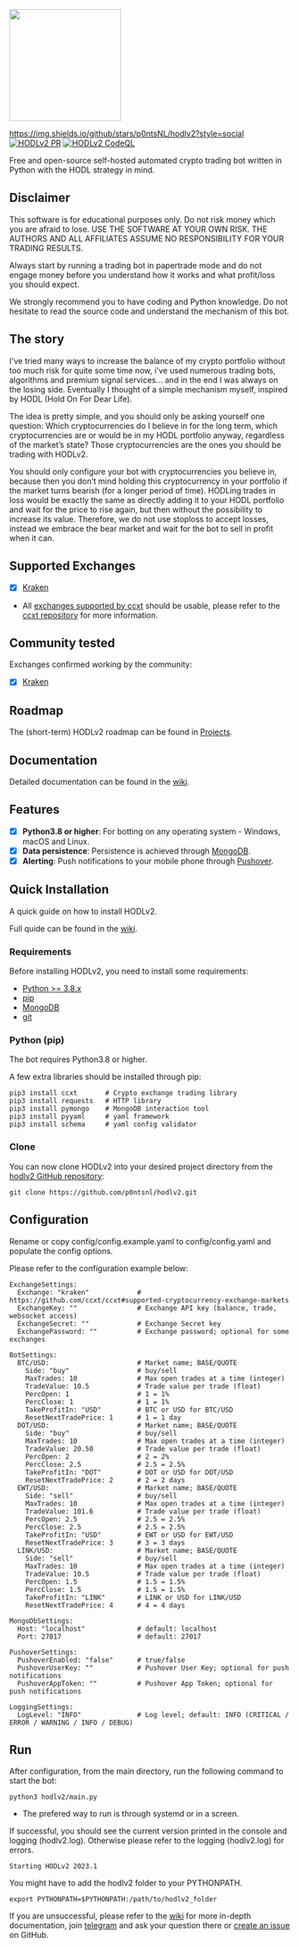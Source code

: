 <img src="https://user-images.githubusercontent.com/25501135/212428793-42e04984-62c2-469e-a661-5d343497c453.png" width=200 height=200>

https://img.shields.io/github/stars/p0ntsNL/hodlv2?style=social
[![HODLv2 PR](https://github.com/p0ntsnl/hodlv2/workflows/PR/badge.svg)](https://github.com/p0ntsnl/hodlv2/actions/)
[![HODLv2 CodeQL](https://github.com/p0ntsnl/hodlv2/workflows/CodeQL/badge.svg)](https://github.com/p0ntsnl/hodlv2/actions/)

Free and open-source self-hosted automated crypto trading bot written in Python with the HODL strategy in mind.

## Disclaimer

This software is for educational purposes only. Do not risk money which
you are afraid to lose. USE THE SOFTWARE AT YOUR OWN RISK. THE AUTHORS
AND ALL AFFILIATES ASSUME NO RESPONSIBILITY FOR YOUR TRADING RESULTS.

Always start by running a trading bot in papertrade mode and do not engage money
before you understand how it works and what profit/loss you should
expect.

We strongly recommend you to have coding and Python knowledge. Do not
hesitate to read the source code and understand the mechanism of this bot.

## The story

I've tried many ways to increase the balance of my crypto portfolio without too much risk for quite some time now, i've used numerous trading bots, algorithms and premium signal services... and in the end I was always on the losing side.
Eventually I thought of a simple mechanism myself, inspired by HODL (Hold On For Dear Life).

The idea is pretty simple, and you should only be asking yourself one question:
Which cryptocurrencies do I believe in for the long term, which cryptocurrencies are or would be in my HODL portfolio anyway, regardless of the market’s state? Those cryptocurrencies are the ones you should be trading with HODLv2.

You should only configure your bot with cryptocurrencies you believe in, because then you don’t mind holding this cryptocurrency in your portfolio if the market turns bearish (for a longer period of time).
HODLing trades in loss would be exactly the same as directly adding it to your HODL portfolio and wait for the price to rise again, but then without the possibility to increase its value. Therefore, we do not use stoploss to accept losses, instead we embrace the bear market and wait for the bot to sell in profit when it can.

## Supported Exchanges

- [X] [Kraken](https://kraken.com/)

* All [exchanges supported by ccxt](https://github.com/ccxt/ccxt/#supported-cryptocurrency-exchange-markets) should be usable, please refer to the [ccxt repository](https://github.com/ccxt/ccxt) for more information.

## Community tested

Exchanges confirmed working by the community:

- [X] [Kraken](https://kraken.com/)

## Roadmap

The (short-term) HODLv2 roadmap can be found in [Projects](https://github.com/p0ntsNL/hodlv2/projects).

## Documentation

Detailed documentation can be found in the [wiki](https://github.com/p0ntsNL/hodlv2/wiki).

## Features

- [x] **Python3.8 or higher**: For botting on any operating system - Windows, macOS and Linux.
- [x] **Data persistence**: Persistence is achieved through [MongoDB](https://mongodb.com).
- [x] **Alerting**: Push notifications to your mobile phone through [Pushover](https://pushover.com).

## Quick Installation

A quick guide on how to install HODLv2.

Full quide can be found in the [wiki](https://github.com/p0ntsNL/hodlv2/wiki).

### Requirements 

Before installing HODLv2, you need to install some requirements:

- [Python >= 3.8.x](https://docs.python-guide.org/starting/installation/)
- [pip](https://pip.pypa.io/en/stable/installing/)
- [MongoDB](https://www.mongodb.com/docs/manual/administration/install-community/)
- [git](https://git-scm.com/book/en/v2/Getting-Started-Installing-Git)

### Python (pip)

The bot requires Python3.8 or higher.

A few extra libraries should be installed through pip:
```
pip3 install ccxt       # Crypto exchange trading library
pip3 install requests   # HTTP library
pip3 install pymongo    # MongoDB interaction tool
pip3 install pyyaml     # yaml framework
pip3 install schema     # yaml config validator
```

### Clone

You can now clone HODLv2 into your desired project directory from the [hodlv2 GitHub repository](https://github.com/p0ntsnl/hodlv2):
```
git clone https://github.com/p0ntsnl/hodlv2.git
```

## Configuration

Rename or copy config/config.example.yaml to config/config.yaml and populate the config options.

Please refer to the configuration example below:

```
ExchangeSettings:
  Exchange: "kraken"            # https://github.com/ccxt/ccxt#supported-cryptocurrency-exchange-markets
  ExchangeKey: ""               # Exchange API key (balance, trade, websocket access)
  ExchangeSecret: ""            # Exchange Secret key
  ExchangePassword: ""          # Exchange password; optional for some exchanges

BotSettings:
  BTC/USD:                      # Market name; BASE/QUOTE
    Side: "buy"                 # buy/sell
    MaxTrades: 10               # Max open trades at a time (integer)
    TradeValue: 10.5            # Trade value per trade (float)
    PercOpen: 1                 # 1 = 1%
    PercClose: 1                # 1 = 1%
    TakeProfitIn: "USD"         # BTC or USD for BTC/USD
    ResetNextTradePrice: 1      # 1 = 1 day
  DOT/USD:                      # Market name; BASE/QUOTE
    Side: "buy"                 # buy/sell
    MaxTrades: 10               # Max open trades at a time (integer)
    TradeValue: 20.50           # Trade value per trade (float)
    PercOpen: 2                 # 2 = 2%
    PercClose: 2.5              # 2.5 = 2.5%
    TakeProfitIn: "DOT"         # DOT or USD for DOT/USD
    ResetNextTradePrice: 2      # 2 = 2 days
  EWT/USD:                      # Market name; BASE/QUOTE
    Side: "sell"                # buy/sell
    MaxTrades: 10               # Max open trades at a time (integer)
    TradeValue: 101.6           # Trade value per trade (float)
    PercOpen: 2.5               # 2.5 = 2.5%
    PercClose: 2.5              # 2.5 = 2.5%
    TakeProfitIn: "USD"         # EWT or USD for EWT/USD
    ResetNextTradePrice: 3      # 3 = 3 days
  LINK/USD:                     # Market name; BASE/QUOTE
    Side: "sell"                # buy/sell
    MaxTrades: 10               # Max open trades at a time (integer)
    TradeValue: 10.5            # Trade value per trade (float)
    PercOpen: 1.5               # 1.5 = 1.5%
    PercClose: 1.5              # 1.5 = 1.5%
    TakeProfitIn: "LINK"        # LINK or USD for LINK/USD
    ResetNextTradePrice: 4      # 4 = 4 days

MongoDbSettings:
  Host: "localhost"             # default: localhost
  Port: 27017                   # default: 27017

PushoverSettings:
  PushoverEnabled: "false"      # true/false
  PushoverUserKey: ""           # Pushover User Key; optional for push notifications
  PushoverAppToken: ""          # Pushover App Token; optional for push notifications

LoggingSettings:
  LogLevel: "INFO"              # Log level; default: INFO (CRITICAL / ERROR / WARNING / INFO / DEBUG)
```

## Run

After configuration, from the main directory, run the following command to start the bot:
```
python3 hodlv2/main.py
```
* The prefered way to run is through systemd or in a screen.

If successful, you should see the current version printed in the console and logging (hodlv2.log). Otherwise please refer to the logging (hodlv2.log) for errors.
```
Starting HODLv2 2023.1
```

You might have to add the hodlv2 folder to your PYTHONPATH.
```
export PYTHONPATH=$PYTHONPATH:/path/to/hodlv2_folder
```

If you are unsuccessful, please refer to the [wiki](https://github.com/p0ntsNL/hodlv2/wiki) for more in-depth documentation, join [telegram](https://t.me/hodlv2) and ask your question there or [create an issue](https://github.com/p0ntsNL/hodlv2/issues) on GitHub.
